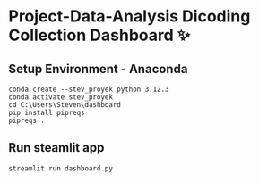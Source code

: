 # Project-Data-Analysis Dicoding Collection Dashboard ✨
## Setup Environment - Anaconda
```
conda create --stev_proyek python 3.12.3
conda activate stev_proyek
cd C:\Users\Steven\dashboard
pip install pipreqs
pipreqs .
```

## Run steamlit app
```
streamlit run dashboard.py
```
